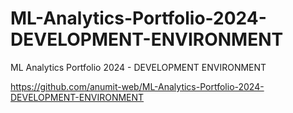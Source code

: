 # ML-Analytics-Portfolio-2024-DEVELOPMENT-ENVIRONMENT
ML Analytics Portfolio 2024 - DEVELOPMENT ENVIRONMENT

https://github.com/anumit-web/ML-Analytics-Portfolio-2024-DEVELOPMENT-ENVIRONMENT

